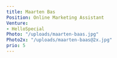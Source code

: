 ```yaml
---
title: Maarten Bas
Position: Online Marketing Assistant
Venture:
- HelloSpecial
Photo: "/uploads/maarten-baas.jpg"
Photo2x: "/uploads/maarten-baas@2x.jpg"
prio: 5
---
```

